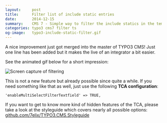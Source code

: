 ```yaml
---
layout:     post
title:      Filter list of include static entries
date:       2014-12-15
summary:    CMS 7 - Simple way to filter the include statics in the template record
categories: typo3 cms7 filter ts
og-image:   typo3-include-static-filter.gif
---
```


A nice improvement just got merged into the master of TYPO3 CMS! Just one line has been added but 
it makes the live of an integrator a bit easier.

See the animated gif below for a short impression:

![Screen capture of filtering](/assets/typo3-include-static-filter.gif.gif)

This is not a new feature but already possible since quite a while. If you need something like that as well, 
just use the following **TCA configuration**:

	'enableMultiSelectFilterTextfield' => TRUE,
	
If you want to get to know more kind of hidden features of the TCA, please take a look at the styleguide which covers
nearly all possible options: [github.com/7elix/TYPO3.CMS.Styleguide](https://github.com/7elix/TYPO3.CMS.Styleguide)